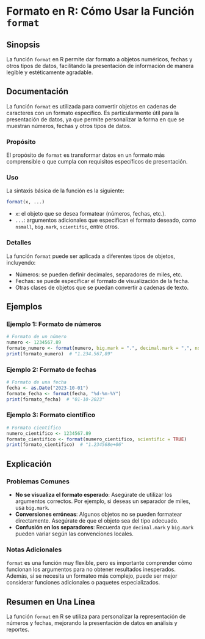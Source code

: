 <!--
Meta Description: # Formato en R: Cómo Usar la Función `format` ## Sinopsis La función `format` en R permite dar formato a objetos numéricos, fechas y otros tipos de da...
Meta Keywords: formato, format, que, función, fechas
-->

# Formato en R: Cómo Usar la Función `format`

## Sinopsis
La función `format` en R permite dar formato a objetos numéricos, fechas y otros tipos de datos, facilitando la presentación de información de manera legible y estéticamente agradable.

## Documentación
La función `format` es utilizada para convertir objetos en cadenas de caracteres con un formato específico. Es particularmente útil para la presentación de datos, ya que permite personalizar la forma en que se muestran números, fechas y otros tipos de datos.

### Propósito
El propósito de `format` es transformar datos en un formato más comprensible o que cumpla con requisitos específicos de presentación.

### Uso
La sintaxis básica de la función es la siguiente:

```R
format(x, ...)
```

- `x`: el objeto que se desea formatear (números, fechas, etc.).
- `...`: argumentos adicionales que especifican el formato deseado, como `nsmall`, `big.mark`, `scientific`, entre otros.

### Detalles
La función `format` puede ser aplicada a diferentes tipos de objetos, incluyendo:
- Números: se pueden definir decimales, separadores de miles, etc.
- Fechas: se puede especificar el formato de visualización de la fecha.
- Otras clases de objetos que se puedan convertir a cadenas de texto.

## Ejemplos
### Ejemplo 1: Formato de números
```R
# Formato de un número
numero <- 1234567.89
formato_numero <- format(numero, big.mark = ".", decimal.mark = ",", nsmall = 2)
print(formato_numero)  # "1.234.567,89"
```

### Ejemplo 2: Formato de fechas
```R
# Formato de una fecha
fecha <- as.Date("2023-10-01")
formato_fecha <- format(fecha, "%d-%m-%Y")
print(formato_fecha)  # "01-10-2023"
```

### Ejemplo 3: Formato científico
```R
# Formato científico
numero_cientifico <- 1234567.89
formato_cientifico <- format(numero_cientifico, scientific = TRUE)
print(formato_cientifico)  # "1.234568e+06"
```

## Explicación
### Problemas Comunes
- **No se visualiza el formato esperado**: Asegúrate de utilizar los argumentos correctos. Por ejemplo, si deseas un separador de miles, usa `big.mark`.
- **Conversiones erróneas**: Algunos objetos no se pueden formatear directamente. Asegúrate de que el objeto sea del tipo adecuado.
- **Confusión en los separadores**: Recuerda que `decimal.mark` y `big.mark` pueden variar según las convenciones locales.

### Notas Adicionales
`format` es una función muy flexible, pero es importante comprender cómo funcionan los argumentos para no obtener resultados inesperados. Además, si se necesita un formateo más complejo, puede ser mejor considerar funciones adicionales o paquetes especializados.

## Resumen en Una Línea
La función `format` en R se utiliza para personalizar la representación de números y fechas, mejorando la presentación de datos en análisis y reportes.